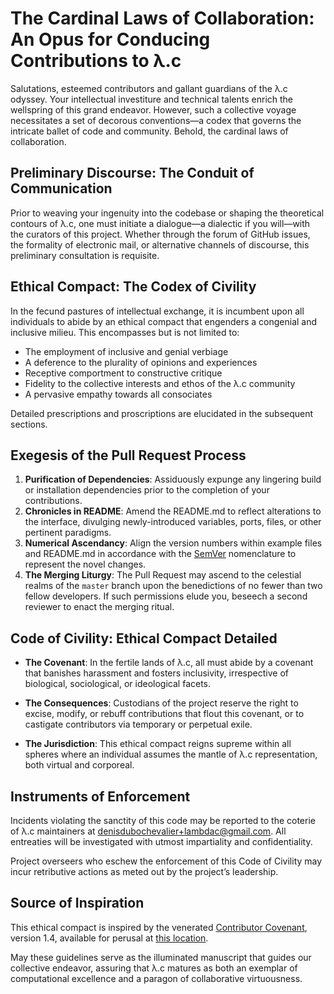 # The Cardinal Laws of Collaboration: An Opus for Conducing Contributions to λ.c

Salutations, esteemed contributors and gallant guardians of the λ.c odyssey.
Your intellectual investiture and technical talents enrich the wellspring of
this grand endeavor. However, such a collective voyage necessitates a set of
decorous conventions—a codex that governs the intricate ballet of code and
community. Behold, the cardinal laws of collaboration.

## Preliminary Discourse: The Conduit of Communication

Prior to weaving your ingenuity into the codebase or shaping the theoretical
contours of λ.c, one must initiate a dialogue—a dialectic if you will—with the
curators of this project. Whether through the forum of GitHub issues, the
formality of electronic mail, or alternative channels of discourse, this
preliminary consultation is requisite.

## Ethical Compact: The Codex of Civility

In the fecund pastures of intellectual exchange, it is incumbent upon all
individuals to abide by an ethical compact that engenders a congenial and
inclusive milieu. This encompasses but is not limited to:

- The employment of inclusive and genial verbiage
- A deference to the plurality of opinions and experiences
- Receptive comportment to constructive critique
- Fidelity to the collective interests and ethos of the λ.c community
- A pervasive empathy towards all consociates

Detailed prescriptions and proscriptions are elucidated in the subsequent
sections.

## Exegesis of the Pull Request Process

1. **Purification of Dependencies**: Assiduously expunge any lingering build or
   installation dependencies prior to the completion of your contributions.
2. **Chronicles in README**: Amend the README.md to reflect alterations to the
   interface, divulging newly-introduced variables, ports, files, or other
   pertinent paradigms.
3. **Numerical Ascendancy**: Align the version numbers within example files and
   README.md in accordance with the [SemVer](http://semver.org/) nomenclature to
   represent the novel changes.
4. **The Merging Liturgy**: The Pull Request may ascend to the celestial realms
   of the `master` branch upon the benedictions of no fewer than two fellow
   developers. If such permissions elude you, beseech a second reviewer to enact
   the merging ritual.

## Code of Civility: Ethical Compact Detailed

- **The Covenant**: In the fertile lands of λ.c, all must abide by a covenant
  that banishes harassment and fosters inclusivity, irrespective of biological,
  sociological, or ideological facets.

- **The Consequences**: Custodians of the project reserve the right to excise,
  modify, or rebuff contributions that flout this covenant, or to castigate
  contributors via temporary or perpetual exile.

- **The Jurisdiction**: This ethical compact reigns supreme within all spheres
  where an individual assumes the mantle of λ.c representation, both virtual and
  corporeal.

## Instruments of Enforcement

Incidents violating the sanctity of this code may be reported to the coterie of
λ.c maintainers at <denisdubochevalier+lambdac@gmail.com>. All entreaties will
be investigated with utmost impartiality and confidentiality.

Project overseers who eschew the enforcement of this Code of Civility may incur
retributive actions as meted out by the project’s leadership.

## Source of Inspiration

This ethical compact is inspired by the venerated
[Contributor Covenant](http://contributor-covenant.org/), version 1.4, available
for perusal at [this location](http://contributor-covenant.org/version/1/4/).

May these guidelines serve as the illuminated manuscript that guides our
collective endeavor, assuring that λ.c matures as both an exemplar of
computational excellence and a paragon of collaborative virtuousness.
